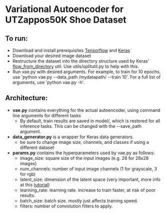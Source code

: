 # Variational Autoencoder for UTZappos50K Shoe Dataset

## To run:
- Download and install prerequisites [Tensorflow](https://www.tensorflow.org/install/) and [Keras](https://keras.io/)
- Download your desired image dataset
- Restructure the dataset into the directory structure used by Keras' [flow_from_directory](https://keras.io/preprocessing/image/) util. Use utils/splitutil.py to help with this.
- Run vae.py with desired arguments. For example, to train for 10 epochs, use 'python vae.py --data_path /mydatapath/ --train 10'. For a full list of arguments, use 'python vae.py -h'.

## Architecture:
- **vae.py** contains everything for the actual autoencoder, using command line arguments for different tasks
  - By default, train results are saved in model/, which is restored for all inference tasks. This can be changed with the --save_path argument.
- **data_generator.py** is a wrapper for Keras data generators.
  - be sure to change image size, channels, and classes if using a different dataset
- **params.py** contains the hyperparameters used by vae.py as follows:
  - image_size: square size of the input images (e.g. 28 for 28x28 images)
  - num_channels: number of input image channels (1 for grayscale, 3 for rgb)
  - latent_size: dimension of the latent space (very important, more info at this [tutorial](http://kvfrans.com/variational-autoencoders-explained/))
  - learning_rate: learning rate. increase to train faster, at risk of poor results.
  - batch_size: batch size. mostly just affects training speed.
  - filters: number of convolution filters to apply.
